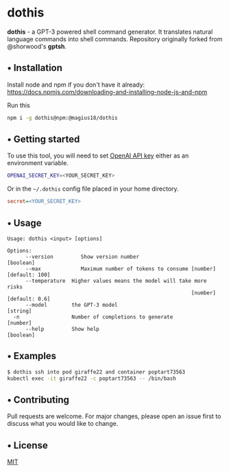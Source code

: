 # dothis

**dothis** - a GPT-3 powered shell command generator. It translates natural language commands into shell commands. Repository originally forked from @shorwood's **gptsh**.

## • Installation
Install node and npm if you don't have it already: https://docs.npmjs.com/downloading-and-installing-node-js-and-npm

Run this
```bash
npm i -g dothis@npm:@magius18/dothis
```

## • Getting started
To use this tool, you will need to set [OpenAI API key](https://beta.openai.com/) either as an environment variable.
```bash
OPENAI_SECRET_KEY=<YOUR_SECRET_KEY>
```

Or in the `~/.dothis` config file placed in your home directory.
```ini
secret=<YOUR_SECRET_KEY>
```


## • Usage


```
Usage: dothis <input> [options]

Options:
      --version         Show version number                               [boolean]
      --max             Maximum number of tokens to consume [number] [default: 100]
      --temperature  Higher values means the model will take more risks
                                                            [number] [default: 0.6]
      --model        the GPT-3 model                                       [string]
  -n                 Number of completions to generate                     [number]
      --help         Show help                                            [boolean]
```

## • Examples
```bash
$ dothis ssh into pod giraffe22 and container poptart73563
kubectl exec -it giraffe22 -c poptart73563 -- /bin/bash
```

## • Contributing
Pull requests are welcome. For major changes, please open an issue first to discuss what you would like to change.

## • License
[MIT](https://choosealicense.com/licenses/mit/)
